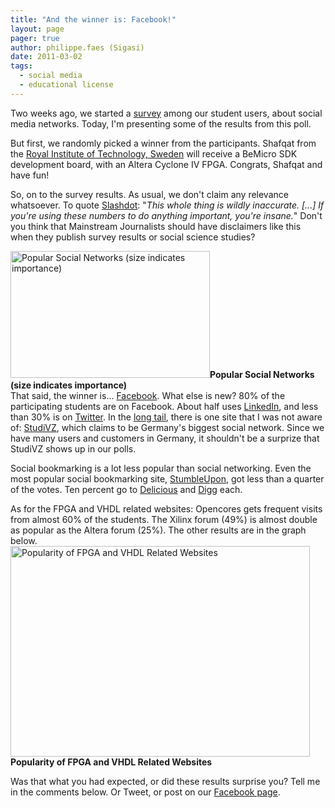 ```yaml
---
title: "And the winner is: Facebook!"
layout: page 
pager: true
author: philippe.faes (Sigasi)
date: 2011-03-02
tags: 
  - social media
  - educational license
---
```

<div class="content">
<p>Two weeks ago, we started a <a href="http://www.sigasi.com/node/887">survey</a> among our student users, about social media networks. Today, I'm presenting some of the results from this poll.</p><p>But first, we randomly picked a winner from the participants. Shafqat from the <a href="http://www.kth.se" class="elf-external elf-icon">Royal Institute of Technology, Sweden</a> will receive a BeMicro SDK development board, with an Altera Cyclone IV FPGA. Congrats, Shafqat and have fun!</p><p>So, on to the survey results. As usual, we don't claim any relevance whatsoever. To quote <a href="http://slashdot.org/pollBooth.pl" class="elf-external elf-icon">Slashdot</a>: "<em>This whole thing is wildly inaccurate. [...] If you're using these numbers to do anything important, you're insane.</em>" Don't you think that Mainstream Journalists should have disclaimers like this when they publish survey results or social science studies?</p><p><span class="inline inline-center"><img src="http://www.sigasi.com/sites/www.sigasi.com/files/images/socialMedia_0.img_assist_custom-319x203.png" alt="Popular Social Networks (size indicates importance)" title="Popular Social Networks (size indicates importance)" class="image image-img_assist_custom-319x203 " width="319" height="203"/><span class="caption"><strong>Popular Social Networks (size indicates importance)</strong></span></span><br/>That said, the winner is... <a href="http://on.fb.me/sigasi" class="elf-external elf-icon">Facebook</a>. What else is new? 80% of the participating students are on Facebook. About half uses <a href="http://www.LinkedIn.com" class="elf-external elf-icon">LinkedIn</a>, and less than 30% is on <a href="http://www.twitter.com/sigasi" class="elf-external elf-icon">Twitter</a>. In the <a href="http://en.wikipedia.org/wiki/Long_Tail" class="elf-external elf-icon">long tail</a>, there is one site that I was not aware of: <a href="http://www.studivz.net/" class="elf-external elf-icon">StudiVZ</a>, which claims to be Germany's biggest social network. Since we have many users and customers in Germany, it shouldn't be a surprize that StudiVZ shows up in our polls. </p><p>Social bookmarking is a lot less popular than social networking. Even the most popular social bookmarking site, <a href="http://www.StumbleUpon.com" class="elf-external elf-icon">StumbleUpon</a>, got less than a quarter of the votes. Ten percent go to <a href="http://www.delicious.com" class="elf-external elf-icon">Delicious</a> and <a href="http://www.digg.com" class="elf-external elf-icon">Digg</a> each.</p><p>As for the FPGA and VHDL related websites: Opencores gets frequent visits from almost 60% of the students. The Xilinx forum (49%) is almost double as popular as the Altera forum (25%). The other results are in the graph below.<br/><span class="inline inline-center"><img src="http://www.sigasi.com/sites/www.sigasi.com/files/images/fpga-vhdl-websites-students.img_assist_custom-479x337.png" alt="Popularity of FPGA and VHDL Related Websites" title="Popularity of FPGA and VHDL Related Websites" class="image image-img_assist_custom-479x337 " width="479" height="337"/><span class="caption"><strong>Popularity of FPGA and VHDL Related Websites</strong></span></span></p><p>Was that what you had expected, or did these results surprise you? Tell me in the comments below. Or Tweet, or post on our <a href="http://on.fb.me/sigasi" class="elf-external elf-icon">Facebook page</a>.</p>  </div>

